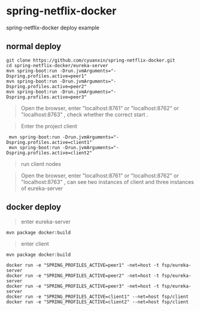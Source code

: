 # spring-netflix-docker
spring-netflix-docker deploy example

## normal deploy
```
git clone https://github.com/cyuanxin/spring-netflix-docker.git
cd spring-netflix-docker/eureka-server
mvn spring-boot:run -Drun.jvmArguments="-Dspring.profiles.active=peer1"
mvn spring-boot:run -Drun.jvmArguments="-Dspring.profiles.active=peer2"
mvn spring-boot:run -Drun.jvmArguments="-Dspring.profiles.active=peer3"
```

> Open the browser, enter "localhost:8761" or "localhost:8762" or "localhost:8763"  , check whether the correct start .

> Enter the project client
```
 mvn spring-boot:run -Drun.jvmArguments="-Dspring.profiles.active=client1"
 mvn spring-boot:run -Drun.jvmArguments="-Dspring.profiles.active=client2"
  ```
 > run client nodes

 > Open the browser, enter "localhost:8761" or "localhost:8762" or "localhost:8763"  , can see two instances of client and three instances of eureka-server

## docker deploy
> enter eureka-server
  ```
mvn package docker:build
  ```
> enter client
```
mvn package docker:build
```

```
docker run -e "SPRING_PROFILES_ACTIVE=peer1" -net=host -t fsp/eureka-server
docker run -e "SPRING_PROFILES_ACTIVE=peer2" -net=host -t fsp/eureka-server
docker run -e "SPRING_PROFILES_ACTIVE=peer3" -net=host -t fsp/eureka-server
docker run -e "SPRING_PROFILES_ACTIVE=client1" --net=host fsp/client
docker run -e "SPRING_PROFILES_ACTIVE=client2" --net=host fsp/client
```
